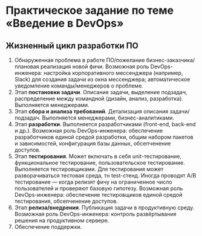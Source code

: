 # Практическое задание по теме «Введение в DevOps»

## Жизненный цикл разработки ПО

1. Обнаруженная проблема в работе ПО/пожелание бизнес-заказчика/плановая реализация новой фичи. Возможная роль DevOps-инженера: настройка корпоративного мессенджера (например, Slack) для создания задачи из окна мессенджера; автоматическое уведомление команды/менеджеров о проблеме. 
2. Этап **постановки задачи**. Описание задачи, выделение подзадач, распределение между командной (дизайн, анализ, разработка). Выполняется менеджерами. 
3. Этап **сбора и анализа требований**. Детализация описания задачи/подзадач. Выполняется менеджерами, бизнес-аналитиками. 
4. Этап **разработки**. Выполняется разработчиками (front-end, back-end и др.). Возможная роль DevOps-инженера: обеспечение разработчиков единой средой разработки, общим набором пакетов и зависимостей, конфигурация базы данных, обсепченение доступов. 
5. Этап **тестирования**. Может включать в себя unit-тестирование, функциональное тестирование, пользовательское тестирование. Выполняется тестировщиками. Для тестирования может разворачиваться тестовая среда, тн test-стенд. Иногда проводят A/B тестирование — когда релизят фичу на ограниченное число пользователей и проверяют базовую гипотезу. Возможная роль DevOps-инженера: обеспечение тестировщиков единой средой тестирования, обсепченение доступов.
6. Этап **релиза/внедрения**. Публикация задачи в продуктивную среду. Возможная роль DevOps-инженера: контроль развёртывания решения на продуктивном сервере. 
7. Обеспечение поддержки.